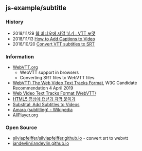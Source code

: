 ## js-example/subtitle


### History
- 2018/11/29 [웹 비디오에 자막 넣기 : VTT 포맷](http://cosmosjs.blog.me/221408662557)
- 2018/11/13 [How to Add Captions to Video](https://www.kapwing.com/resources/how-to-add-captions-to-video/)
- 2016/10/20 [Convert VTT subtitles to SRT](https://www.garysieling.com/blog/convert-vtt-subtitles-srt)


### Information
- [WebVTT.org](https://www.webvtt.org/)
    - WebVTT support in browsers
    - Converting SRT files to WebVTT files
- [WebVTT: The Web Video Text Tracks Format](https://www.w3.org/TR/webvtt1/), W3C Candidate Recommendation 4 April 2019
- [Web Video Text Tracks Format (WebVTT)](https://developer.mozilla.org/en-US/docs/Web/API/WebVTT_API)
- [HTML5 영상에 캡션과 자막 붙이기](https://developer.mozilla.org/ko/docs/Web/Guide/Audio_and_video_delivery/Adding_captions_and_subtitles_to_HTML5_video)
- [Substital: Add Subtitles to Videos](https://chrome.google.com/webstore/detail/substital-add-subtitles-t/kkkbiiikppgjdiebcabomlbidfodipjg)
- [Amara (subtitling) - Wikipedia](https://en.wikipedia.org/wiki/Amara_(subtitling))
- [AllPlayer.org](https://www.allplayer.org/en/)


### Open Source
- [silviapfeiffer/silviapfeiffer.github.io](https://github.com/silviapfeiffer/silviapfeiffer.github.io) - convert srt to webvtt
- [iandevlin/iandevlin.github.io](https://github.com/iandevlin/iandevlin.github.io)

